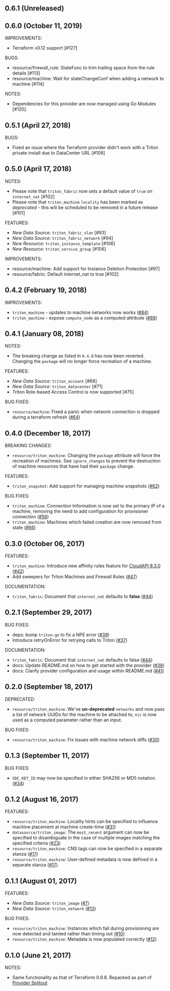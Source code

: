 ## 0.6.1 (Unreleased)
## 0.6.0 (October 11, 2019)

IMPROVEMENTS:

* Terraform v0.12 support [#127]

BUGS:

* resource/firewall_rule: StateFunc to trim trailing space from the rule details [#113]
* resource/machine: Wait for stateChangeConf when adding a network to machine [#114]

NOTES:

* Dependencies for this provider are now managed using Go Modules [#120].

## 0.5.1 (April 27, 2018)

BUGS:

* Fixed an issue where the Terraform provider didn't work with a Triton private install due to DataCenter URL [#109]

## 0.5.0 (April 17, 2018)

NOTES:

* Please note that `triton_fabric` now sets a default value of `true` on `internet_nat` [#102]
* Please note that `triton_machine` `locality` has been marked as *deprecated* - this will be scheduled to be removed in a future release [#101]

FEATURES:

* *New Data Source:* `triton_fabric_vlan` [#93]
* *New Data Source:* `triton_fabric_network` [#94]
* *New Resource:* `triton_instance_template` [#106]
* *New Resource:* `triton_service_group` [#106]

IMPROVEMENTS:

* resource/machine: Add support for Instance Deletion Protection [#97]
* resource/fabric: Default internet_nat to true [#102]

## 0.4.2 (February 19, 2018)

IMPROVEMENTS:

* `triton_machine` - updates to machine networks now works ([#84](https://github.com/terraform-providers/terraform-provider-triton/issues/84))
* `triton_machine` - expose `compute_node` as a computed attribute ([#89](https://github.com/terraform-providers/terraform-provider-triton/issues/89))

## 0.4.1 (January 08, 2018)

NOTES:

* The breaking change as listed in `0.4.0` has now been reverted. Changing the `package` will no longer force recreation of a machine.

FEATURES:

* *New Data Source:* `triton_account` [#68]
* *New Data Source:* `triton_datacenter` [#71]
* Triton Role-based Access Control is now supported [#75]

BUG FIXES:

* `resource/machine`: Fixed a panic when network connection is dropped during a terraform refresh ([#64](https://github.com/terraform-providers/terraform-provider-triton/issues/64))

## 0.4.0 (December 18, 2017)

BREAKING CHANGES:

* `resource/triton_machine`: Changing the `package` attribute will force the recreation of machines.  See `ignore_changes` to prevent the destruction of machine resources that have had their `package` change.

FEATURES:

- `triton_snapshot`: Add support for managing machine snapshots ([#62](https://github.com/terraform-providers/terraform-provider-triton/issues/62))

BUG FIXES:

- `triton_machine`: Connection Information is now set to the primary IP of a machine, removing the need to add configuration for provisioner connection ([#56](https://github.com/terraform-providers/terraform-provider-triton/issues/56))
- `triton_machine`: Machines which failed creation are now removed from state ([#66](https://github.com/terraform-providers/terraform-provider-triton/issues/66))

## 0.3.0 (October 06, 2017)

FEATURES:

- `triton_machine`: Introduce new affinity rules feature for [CloudAPI 8.3.0](https://apidocs.joyent.com/cloudapi/#830) ([#42](https://github.com/terraform-providers/terraform-provider-triton/pull/42))
- Add sweepers for Triton Machines and Firewall Rules ([#47](https://github.com/terraform-providers/terraform-provider-triton/pull/47))

DOCUMENTATION:

- `triton_fabric`: Document that `internet_nat` defaults to **false** ([#44](https://github.com/terraform-providers/terraform-provider-triton/pull/44))

## 0.2.1 (September 29, 2017)

BUG FIXES:

* deps: bump `triton-go` to fix a NPE error ([#39](https://github.com/terraform-providers/terraform-provider-triton/pull/39))
* Introduce retryOnError for retrying calls to Triton ([#37](https://github.com/terraform-providers/terraform-provider-triton/pull/37))

DOCUMENTATION:

* `triton_fabric`: Document that `internet_nat` defaults to false ([#44](https://github.com/terraform-providers/terraform-provider-triton/pull/44))
* docs: Update README.md on how to get started with the provider ([#38](https://github.com/terraform-providers/terraform-provider-triton/pull/38))
* docs: Clarify provider configuration and usage within README.md ([#41](https://github.com/terraform-providers/terraform-provider-triton/pull/41))

## 0.2.0 (September 18, 2017)

DEPRECATED:

* `resource/triton_machine`: We've **un-deprecated** `networks` and now pass a list of network UUIDs for the machine to be attached to, `nic` is now used as a computed parameter rather than an input.

BUG FIXES:

* `resource/triton_machine`: Fix issues with machine network diffs ([#30](https://github.com/terraform-providers/terraform-provider-triton/issues/30))

## 0.1.3 (September 11, 2017)

BUG FIXES:

* `SDC_KEY_ID` may now be specified in either SHA256 or MD5 notation. ([#34](https://github.com/terraform-providers/terraform-provider-triton/issues/34))

## 0.1.2 (August 16, 2017)

FEATURES:

* `resource/triton_machine`: Locality hints can be specified to influence machine placement at machine create-time ([#31](https://github.com/terraform-providers/terraform-provider-triton/issues/31))
* `datasource/triton_image`: The `most_recent` argument can now be specified to disambiguate in the case of multiple images matching the specified criteria ([#23](https://github.com/terraform-providers/terraform-provider-triton/issues/23))
* `resource/triton_machine`: CNS tags can now be specified in a separate stanza ([#17](https://github.com/terraform-providers/terraform-provider-triton/issues/17))
* `resource/triton_machine`: User-defined metadata is now defined in a separate stanza ([#17](https://github.com/terraform-providers/terraform-provider-triton/issues/17))

## 0.1.1 (August 01, 2017)

FEATURES:

* *New Data Source:* `triton_image` ([#7](https://github.com/terraform-providers/terraform-provider-triton/issues/7))
* *New Data Source:* `triton_network` ([#13](https://github.com/terraform-providers/terraform-provider-triton/issues/13))

BUG FIXES:

* `resource/triton_machine`: Instances which fail during provisioning are now detected and tainted rather than timing out ([#10](https://github.com/terraform-providers/terraform-provider-triton/issues/10))
* `resource/triton_machine`: Metadata is now populated correctly ([#12](https://github.com/terraform-providers/terraform-provider-triton/issues/12))

## 0.1.0 (June 21, 2017)

NOTES:

* Same functionality as that of Terraform 0.9.8. Repacked as part of [Provider Splitout](https://www.hashicorp.com/blog/upcoming-provider-changes-in-terraform-0-10/)

